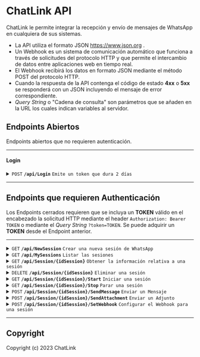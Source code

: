 # ChatLink API

ChatLink le permite integrar la recepción y envío de mensajes de WhatsApp en cualquiera de sus sistemas.
- La API utiliza el formato JSON https://www.json.org .
- Un Webhook es un sistema de comunicación automático que funciona a través de solicitudes del protocolo HTTP y que permite el intercambio de datos entre aplicaciones web en tiempo real.
- El Webhook recibirá los datos en formato JSON mediante el método POST del protocolo HTTP.
- Cuando la respuesta de la API contenga el código de estado **4xx** o **5xx** se responderá con un JSON incluyendo el mensaje de error correspondiente.
- *Query String* o "Cadena de consulta" son parámetros que se añaden en la URL los cuales indican variables al servidor.

## Endpoints Abiertos

Endpoints abiertos que no requieren autenticación.

------------------------------------------------------------------------------------------

#### Login

<details>
 <summary><code>POST</code> <code><b>/api/Login</b></code> <code>Emite un token que dura 2 días</code></summary>

##### Parámetros

> | Parámetro              |  Requerido?     | Tipo de Dato      | Descripción                         |
> |-------------------|-----------|----------------|-------------------------------------|
> | `Email` |  Sí | string   | Email del Usuario        |
> | `Password` |  Sí | string   | Password del Usuario        |



##### Respuesta JSON

> | Propiedad  | Descripción  |
> |----------|----------|
> | token    | Token de autorización que se utilizará en cada solicitud HTTP que requiera autenticación    |


</details>

------------------------------------------------------------------------------------------


## Endpoints que requieren Authenticación

Los Endpoints cerrados requieren que se incluya un **TOKEN** válido en el encabezado la solicitud HTTP mediante el header `Authorization: Bearer TOKEN` o mediante el *Query String* `?token=TOKEN`. Se puede adquirir un **TOKEN** desde el Endpoint anterior.


------------------------------------------------------------------------------------------


<details>
 <summary><code>GET</code> <code><b>/api/NewSession</b></code> <code>Crear una nueva sesión de WhatsApp</code></summary>


##### Respuesta JSON
> | Propiedad  | Descripción  | Tipo de Dato  |
> |----------|----------|----------|
> | `idSession`    | Identificador único para cada sesión de WhatsApp    | string    |




</details>



<details>
 <summary><code>GET</code> <code><b>/api/MySessions</b></code> <code>Listar las sesiones</code></summary>


##### Respuesta JSON (Array)

> | Propiedad  | Descripción  | Tipo de Dato  |
> |----------|----------|----------|
> | `idSession`    | Identificador único para cada sesión de WhatsApp    | string    |
> | `hasCredentials`    | Indica si la sesión tiene vinculado un dispositivo    | boolean/null    |
> | `Webhook`    | Webhook configurado para la sesión    | string/null    |
> | `DownloadMedia`    | Indica si la sesión descargará el contenido multimedia entrante (audio, fotos, video, stickers)    | boolean    |
> | `isRunning`    | Indica si la sesión se encuentra corriendo   | boolean    |
> | `qr`    | Valor del QR a escanear con la aplicación de WhatsApp para autenticar la sesión   | string    |
> | `isConnected`    | Identifica si la sesión se encuentra conectada y autenticada    | boolean    |


</details>

<details>
 <summary><code>GET</code> <code><b>/api/Session/{idSession}</b></code> <code>Obtener la información relativa a una sesión</code></summary>


##### Respuesta JSON

> | Propiedad  | Descripción  | Tipo de Dato  |
> |----------|----------|----------|
> | `idSession`    | Identificador único para cada sesión de WhatsApp    | string    |
> | `hasCredentials`    | Indica si la sesión tiene vinculado un dispositivo    | boolean/null    |
> | `Webhook`    | Webhook configurado para la sesión    | string/null    |
> | `DownloadMedia`    | Indica si la sesión descargará el contenido multimedia entrante (audio, fotos, video, stickers)    | boolean    |
> | `isRunning`    | Indica si la sesión se encuentra corriendo   | boolean    |
> | `qr`    | Valor del QR a escanear con la aplicación de WhatsApp para autenticar la sesión   | string    |
> | `isConnected`    | Identifica si la sesión se encuentra conectada y autenticada    | boolean    |

</details>

<details>
 <summary><code>DELETE</code> <code><b>/api/Session/{idSession}</b></code> <code>Eliminar una sesión</code></summary>


##### Respuesta JSON
> | Propiedad  | Descripción  | Tipo de Dato  |
> |----------|----------|----------|
> | `status`    | Estado de la eliminación   | string    |




</details>

<details>
 <summary><code>GET</code> <code><b>/api/Session/{idSession}/Start</b></code> <code>Iniciar una sesión</code></summary>


##### Respuesta JSON
> | Propiedad  | Descripción  | Tipo de Dato  |
> |----------|----------|----------|
> | `status`    | Estado de la inicialización   | string    |




</details>

<details>
 <summary><code>GET</code> <code><b>/api/Session/{idSession}/Stop</b></code> <code>Parar una sesión</code></summary>


##### Respuesta JSON
> | Propiedad  | Descripción  | Tipo de Dato  |
> |----------|----------|----------|
> | `status`    | Estado de éxito   | string    |




</details>

<details>
 <summary><code>POST</code> <code><b>/api/Session/{idSession}/SendMessage</b></code> <code>Enviar un Mensaje</code></summary>

##### Parámetros

> | Parámetro              |  Requerido?     | Tipo de Dato      | Descripción                         |
> |-------------------|-----------|----------------|-------------------------------------|
> | `To` |  Sí | string   | ID del grupo/usuario de WhatsApp, también puede ser el número de teléfono con el prefijo correspondiente al país        |
> | `text` |  Sí | string   | Mensaje que se enviará        |



##### Respuesta JSON

> | Propiedad  | Descripción  | Tipo de Dato  |
> |----------|----------|----------|
> | `status`    | Estado de éxito   | string    |


</details>


<details>
 <summary><code>POST</code> <code><b>/api/Session/{idSession}/SendAttachment</b></code> <code>Enviar un Adjunto</code></summary>

##### Parámetros

> | Parámetro              |  Requerido?     | Tipo de Dato      | Descripción                         |
> |-------------------|-----------|----------------|-------------------------------------|
> | `To` |  Sí | string   | ID del grupo/usuario de WhatsApp, también puede ser el número de teléfono con el prefijo correspondiente al país        |
> | `URL` |  Sí | string   | Archivo que se enviará (MP3/PDF/JPEG/PNG)        |
> | `caption` |  No | string   | Mensaje que acompaña al adjunto        |



##### Respuesta JSON

> | Propiedad  | Descripción  | Tipo de Dato  |
> |----------|----------|----------|
> | `status`    | Estado de éxito   | string    |


</details>

<details>
 <summary><code>POST</code> <code><b>/api/Session/{idSession}/SetWebhook</b></code> <code>Configurar el Webhook para una sesión</code></summary>

##### Parámetros

> | Parámetro              |  Requerido?     | Tipo de Dato      | Descripción                         |
> |-------------------|-----------|----------------|-------------------------------------|
> | `Webhook` |  Sí | string   | Webhook donde se haran las peticiones POST con los mensajes entrantes de la sesión        |



##### Respuesta JSON

> | Propiedad  | Descripción  | Tipo de Dato  |
> |----------|----------|----------|
> | `status`    | Estado de éxito   | string    |


</details>

------------------------------------------------------------------------------------------

## Copyright

Copyright (c) 2023 ChatLink